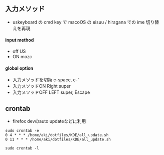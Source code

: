 ## 入力メソッド

* uskeyboard の cmd key で macoOS の eisuu / hiragana での ime 切り替えを再現

#### input method
* off US
* ON mozc
#### global option
* 入力メソッドを切換 c-space, c-`
* 入力メソッドON Right super
* 入力メソッドOFF LEFT super, Escape


## crontab

* firefox devのauto updateなどに利用

```
sudo crontab -e
0 4 * * * /home/aki/dotfiles/KDE/all_update.sh
0 11 * * * /home/aki/dotfiles/KDE/all_update.sh

sudo crontab -l
```
